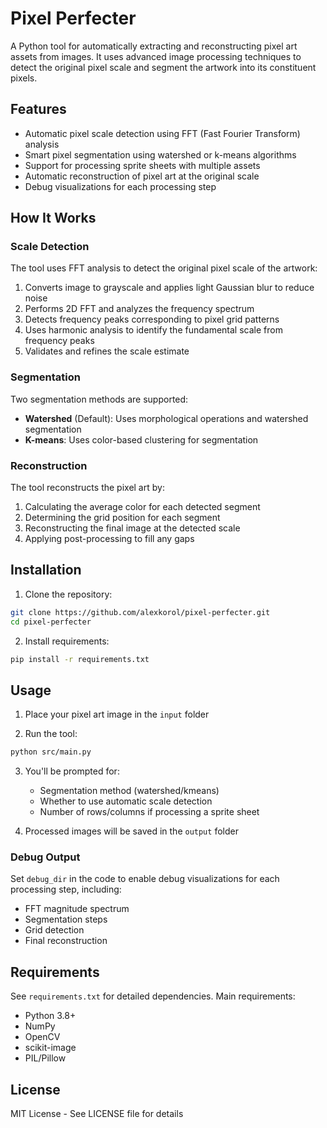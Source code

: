 # Pixel Perfecter

A Python tool for automatically extracting and reconstructing pixel art assets from images. It uses advanced image processing techniques to detect the original pixel scale and segment the artwork into its constituent pixels.

## Features

- Automatic pixel scale detection using FFT (Fast Fourier Transform) analysis
- Smart pixel segmentation using watershed or k-means algorithms
- Support for processing sprite sheets with multiple assets
- Automatic reconstruction of pixel art at the original scale
- Debug visualizations for each processing step

## How It Works

### Scale Detection

The tool uses FFT analysis to detect the original pixel scale of the artwork:

1. Converts image to grayscale and applies light Gaussian blur to reduce noise
2. Performs 2D FFT and analyzes the frequency spectrum
3. Detects frequency peaks corresponding to pixel grid patterns
4. Uses harmonic analysis to identify the fundamental scale from frequency peaks
5. Validates and refines the scale estimate

### Segmentation

Two segmentation methods are supported:

- **Watershed** (Default): Uses morphological operations and watershed segmentation
- **K-means**: Uses color-based clustering for segmentation

### Reconstruction

The tool reconstructs the pixel art by:

1. Calculating the average color for each detected segment
2. Determining the grid position for each segment
3. Reconstructing the final image at the detected scale
4. Applying post-processing to fill any gaps

## Installation

1. Clone the repository:
```bash
git clone https://github.com/alexkorol/pixel-perfecter.git
cd pixel-perfecter
```

2. Install requirements:
```bash
pip install -r requirements.txt
```

## Usage

1. Place your pixel art image in the `input` folder

2. Run the tool:
```bash
python src/main.py
```

3. You'll be prompted for:
   - Segmentation method (watershed/kmeans)
   - Whether to use automatic scale detection
   - Number of rows/columns if processing a sprite sheet

4. Processed images will be saved in the `output` folder

### Debug Output

Set `debug_dir` in the code to enable debug visualizations for each processing step, including:
- FFT magnitude spectrum
- Segmentation steps
- Grid detection
- Final reconstruction

## Requirements

See `requirements.txt` for detailed dependencies. Main requirements:
- Python 3.8+
- NumPy
- OpenCV
- scikit-image
- PIL/Pillow

## License

MIT License - See LICENSE file for details
